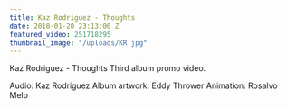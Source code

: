 ```yaml
---
title: Kaz Rodriguez - Thoughts
date: 2018-01-20 23:13:00 Z
featured_video: 251718295
thumbnail_image: "/uploads/KR.jpg"
---
```


Kaz Rodriguez - Thoughts
Third album promo video.
 
Audio: Kaz Rodriguez
Album artwork: Eddy Thrower
Animation: Rosalvo Melo